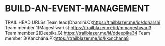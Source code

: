 # BUILD-AN-EVENT-MANAGEMENT

TRAIL HEAD URLSs
Team lead(Dharsini.C):https://trailblazer.me/id/ddharsni
Team member 1(Mageshwari.s):https://trailblazer.me/id/mmageshwari3
Team member 2(Deepika.G):https://trailblazer.me/id/ddeepika34
Team member 3(Kanchana.P):https://trailblazer.me/id/kkanchana8
